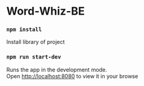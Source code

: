 # Word-Whiz-BE 

### `npm install`
Install library of project

### `npm run start-dev`
Runs the app in the development mode.\
Open [http://localhost:8080](http://localhost:8080) to view it in your browse
